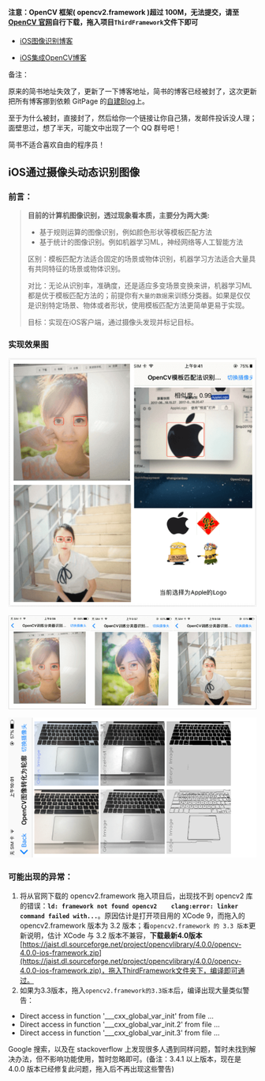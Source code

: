 #### **注意：OpenCV 框架( opencv2.framework )超过 100M，无法提交，请至[ OpenCV 官网](http://opencv.org)自行下载，拖入项目` ThirdFramework `文件下即可**

* [iOS图像识别博客](http://cocoafei.top/2017/07/iOS%E5%9B%BE%E5%83%8F%E8%AF%86%E5%88%AB/)

* [iOS集成OpenCV博客](http://cocoafei.top/2017/07/iOS%E9%9B%86%E6%88%90OpenCV/)

备注：

原来的简书地址失效了，更新了一下博客地址，简书的博客已经被封了，这次更新把所有博客挪到依赖 GitPage 的[自建Blog](http://cocoafei.top/)上。

至于为什么被封，直接封了，然后给你一个链接让你自己猜，发邮件投诉没人理；面壁思过，想了半天，可能文中出现了一个 QQ 群号吧！

简书不适合喜欢自由的程序员！

## iOS通过摄像头动态识别图像

### 前言：

> **目前的计算机图像识别，透过现象看本质，主要分为两大类:**
> 
> * 基于规则运算的图像识别，例如颜色形状等模板匹配方法
> * 基于统计的图像识别。例如机器学习ML，神经网络等人工智能方法
> 
> 区别：模板匹配方法适合固定的场景或物体识别，机器学习方法适合大量具有共同特征的场景或物体识别。
> 
> 对比：无论从识别率，准确度，还是适应多变场景变换来讲，机器学习ML都是优于模板匹配方法的；前提你有`大量的数据`来训练分类器。如果是仅仅是识别特定场景、物体或者形状，使用模板匹配方法更简单更易于实现。
> 
> 目标：实现在iOS客户端，通过摄像头发现并标记目标。
> 

### 实现效果图

![效果图](https://raw.githubusercontent.com/muzipiao/GitHubImages/master/OpenCVImg/OpenCVBlogImage/OpenCVBlogMergeImg.png)

![logo](https://raw.githubusercontent.com/muzipiao/GitHubImages/master/OpenCVImg/OpenCVBlogImage/MLMerge.png)

![OpenCV处理图像](https://raw.githubusercontent.com/muzipiao/GitHubImages/master/OpenCVImg/OpenCVBlogImage/OpenCVToPsImg.PNG)


### 可能出现的异常：

1. 将从官网下载的 opencv2.framework 拖入项目后，出现找不到 opencv2 库的错误：**`ld: framework not found opencv2    clang:error: linker command failed with...`**。原因估计是打开项目用的 XCode 9，而拖入的 opencv2.framework 版本为 3.2 版本；看`opencv2.framework 的 3.3 版本`更新说明，估计 XCode 与 3.2 版本不兼容，**下载最新4.0版本**[https://jaist.dl.sourceforge.net/project/opencvlibrary/4.0.0/opencv-4.0.0-ios-framework.zip](https://jaist.dl.sourceforge.net/project/opencvlibrary/4.0.0/opencv-4.0.0-ios-framework.zip)，拖入ThirdFramework文件夹下，编译即可通过。
2. 如果为3.3版本，拖入`opencv2.framework的3.3版本`后，编译出现大量类似警告：

* Direct access in function '\_\_\_cxx\_global\_var\_init' from file ...
* Direct access in function '\_\_\_cxx\_global\_var\_init.2' from file ... 
* Direct access in function '\_\_\_cxx\_global\_var\_init.3' from file ...  

Google 搜索，以及在 stackoverflow 上发现很多人遇到同样问题，暂时未找到解决办法，但不影响功能使用，暂时忽略即可。(备注：3.4.1 以上版本，现在是 4.0.0 版本已经修复此问题，拖入后不再出现这些警告)
